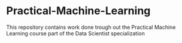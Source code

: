 # Practical-Machine-Learning
This repository contains work done trough out the Practical Machine Learning course part of the Data Scientist specialization
